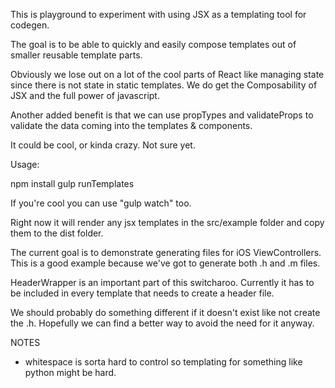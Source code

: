 This is playground to experiment with using JSX as a templating tool for codegen.

The goal is to be able to quickly and easily compose templates out of smaller
reusable template parts.

Obviously we lose out on a lot of the cool parts of React like managing state since
there is not state in static templates.  We do get the Composability of JSX and the full
power of javascript.

Another added benefit is that we can use propTypes and validateProps to validate the
data coming into the templates & components.

It could be cool, or kinda crazy.  Not sure yet.

Usage:

npm install
gulp runTemplates

If you're cool you can use "gulp watch" too.

Right now it will render any jsx templates in the src/example folder and copy them
to the dist folder.

The current goal is to demonstrate generating files for iOS ViewControllers.
This is a good example because we've got to generate both .h and .m files.

HeaderWrapper is an important part of this switcharoo.  Currently it has to be
included in every template that needs to create a header file.

We should probably do something different if it doesn't exist like not create the .h.
Hopefully we can find a better way to avoid the need for it anyway.

NOTES
* whitespace is sorta hard to control so templating for something like python might be hard.
